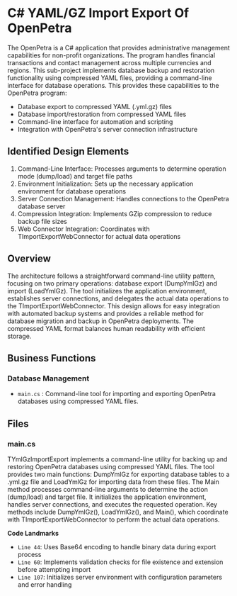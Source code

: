 # C# YAML/GZ Import Export Of OpenPetra

The OpenPetra is a C# application that provides administrative management capabilities for non-profit organizations. The program handles financial transactions and contact management across multiple currencies and regions. This sub-project implements database backup and restoration functionality using compressed YAML files, providing a command-line interface for database operations. This provides these capabilities to the OpenPetra program:

- Database export to compressed YAML (.yml.gz) files
- Database import/restoration from compressed YAML files
- Command-line interface for automation and scripting
- Integration with OpenPetra's server connection infrastructure

## Identified Design Elements

1. Command-Line Interface: Processes arguments to determine operation mode (dump/load) and target file paths
2. Environment Initialization: Sets up the necessary application environment for database operations
3. Server Connection Management: Handles connections to the OpenPetra database server
4. Compression Integration: Implements GZip compression to reduce backup file sizes
5. Web Connector Integration: Coordinates with TImportExportWebConnector for actual data operations

## Overview
The architecture follows a straightforward command-line utility pattern, focusing on two primary operations: database export (DumpYmlGz) and import (LoadYmlGz). The tool initializes the application environment, establishes server connections, and delegates the actual data operations to the TImportExportWebConnector. This design allows for easy integration with automated backup systems and provides a reliable method for database migration and backup in OpenPetra deployments. The compressed YAML format balances human readability with efficient storage.

## Business Functions

### Database Management
- `main.cs` : Command-line tool for importing and exporting OpenPetra databases using compressed YAML files.

## Files
### main.cs

TYmlGzImportExport implements a command-line utility for backing up and restoring OpenPetra databases using compressed YAML files. The tool provides two main functions: DumpYmlGz for exporting database tables to a .yml.gz file and LoadYmlGz for importing data from these files. The Main method processes command-line arguments to determine the action (dump/load) and target file. It initializes the application environment, handles server connections, and executes the requested operation. Key methods include DumpYmlGz(), LoadYmlGz(), and Main(), which coordinate with TImportExportWebConnector to perform the actual data operations.

 **Code Landmarks**
- `Line 44`: Uses Base64 encoding to handle binary data during export process
- `Line 60`: Implements validation checks for file existence and extension before attempting import
- `Line 107`: Initializes server environment with configuration parameters and error handling

[Generated by the Sage AI expert workbench: 2025-03-30 02:22:57  https://sage-tech.ai/workbench]: #